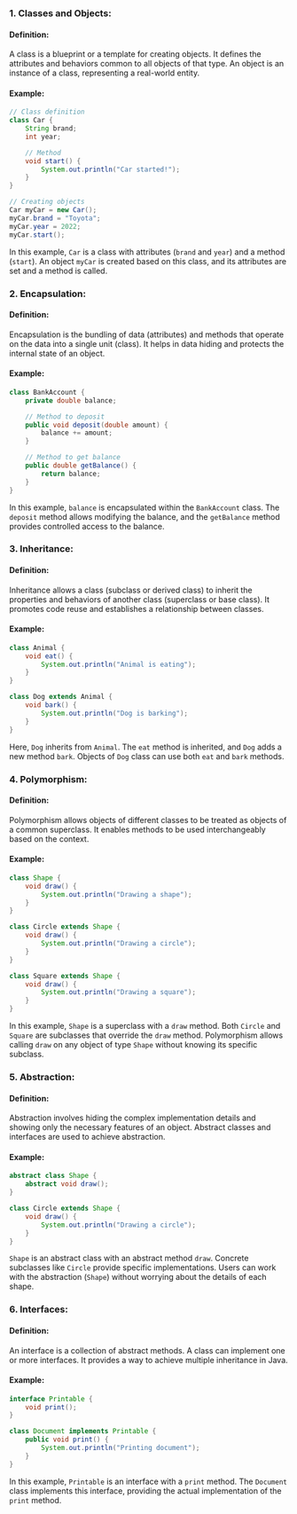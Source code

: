 
### 1. Classes and Objects:

#### Definition:
A class is a blueprint or a template for creating objects. It defines the attributes and behaviors common to all objects of that type. An object is an instance of a class, representing a real-world entity.

#### Example:
```java
// Class definition
class Car {
    String brand;
    int year;

    // Method
    void start() {
        System.out.println("Car started!");
    }
}

// Creating objects
Car myCar = new Car();
myCar.brand = "Toyota";
myCar.year = 2022;
myCar.start();
```

In this example, `Car` is a class with attributes (`brand` and `year`) and a method (`start`). An object `myCar` is created based on this class, and its attributes are set and a method is called.

### 2. Encapsulation:

#### Definition:
Encapsulation is the bundling of data (attributes) and methods that operate on the data into a single unit (class). It helps in data hiding and protects the internal state of an object.

#### Example:
```java
class BankAccount {
    private double balance;

    // Method to deposit
    public void deposit(double amount) {
        balance += amount;
    }

    // Method to get balance
    public double getBalance() {
        return balance;
    }
}
```

In this example, `balance` is encapsulated within the `BankAccount` class. The `deposit` method allows modifying the balance, and the `getBalance` method provides controlled access to the balance.

### 3. Inheritance:

#### Definition:
Inheritance allows a class (subclass or derived class) to inherit the properties and behaviors of another class (superclass or base class). It promotes code reuse and establishes a relationship between classes.

#### Example:
```java
class Animal {
    void eat() {
        System.out.println("Animal is eating");
    }
}

class Dog extends Animal {
    void bark() {
        System.out.println("Dog is barking");
    }
}
```

Here, `Dog` inherits from `Animal`. The `eat` method is inherited, and `Dog` adds a new method `bark`. Objects of `Dog` class can use both `eat` and `bark` methods.

### 4. Polymorphism:

#### Definition:
Polymorphism allows objects of different classes to be treated as objects of a common superclass. It enables methods to be used interchangeably based on the context.

#### Example:
```java
class Shape {
    void draw() {
        System.out.println("Drawing a shape");
    }
}

class Circle extends Shape {
    void draw() {
        System.out.println("Drawing a circle");
    }
}

class Square extends Shape {
    void draw() {
        System.out.println("Drawing a square");
    }
}
```

In this example, `Shape` is a superclass with a `draw` method. Both `Circle` and `Square` are subclasses that override the `draw` method. Polymorphism allows calling `draw` on any object of type `Shape` without knowing its specific subclass.

### 5. Abstraction:

#### Definition:
Abstraction involves hiding the complex implementation details and showing only the necessary features of an object. Abstract classes and interfaces are used to achieve abstraction.

#### Example:
```java
abstract class Shape {
    abstract void draw();
}

class Circle extends Shape {
    void draw() {
        System.out.println("Drawing a circle");
    }
}
```

`Shape` is an abstract class with an abstract method `draw`. Concrete subclasses like `Circle` provide specific implementations. Users can work with the abstraction (`Shape`) without worrying about the details of each shape.

### 6. Interfaces:

#### Definition:
An interface is a collection of abstract methods. A class can implement one or more interfaces. It provides a way to achieve multiple inheritance in Java.

#### Example:
```java
interface Printable {
    void print();
}

class Document implements Printable {
    public void print() {
        System.out.println("Printing document");
    }
}
```

In this example, `Printable` is an interface with a `print` method. The `Document` class implements this interface, providing the actual implementation of the `print` method.
